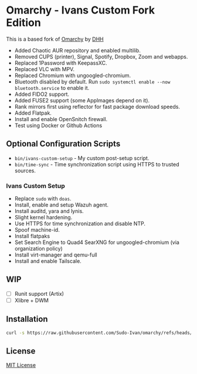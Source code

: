 # Omarchy - Ivans Custom Fork Edition

This is a based fork of [Omarchy](https://github.com/basecamp/omarchy) by [DHH](https://github.com/dhh)

- Added Chaotic AUR repository and enabled multilib.
- Removed CUPS (printer), Signal, Spotify, Dropbox, Zoom and webapps.
- Replaced 1Password with KeepassXC.
- Replaced VLC with MPV.
- Replaced Chromium with ungoogled-chromium.
- Bluetooth disabled by default. Run `sudo systemctl enable --now bluetooth.service` to enable it.
- Added FIDO2 support.
- Added FUSE2 support (some AppImages depend on it).
- Rank mirrors first using reflector for fast package download speeds.
- Added Flatpak.
- Install and enable OpenSnitch firewall.
- Test using Docker or Github Actions

## Optional Configuration Scripts

- `bin/ivans-custom-setup` - My custom post-setup script. 
- `bin/time-sync` - Time synchronization script using HTTPS to trusted sources.

### Ivans Custom Setup

- Replace `sudo` with `doas`.
- Install, enable and setup Wazuh agent.
- Install auditd, yara and lynis.
- Slight kernel hardening.
- Use HTTPS for time synchronization and disable NTP.
- Spoof machine-id.
- Install flatpaks 
- Set Search Engine to Quad4 SearXNG for ungoogled-chromium (via organization policy)
- Install virt-manager and qemu-full
- Install and enable Tailscale.

## WIP

- [ ] Runit support (Artix)
- [ ] Xlibre + DWM

## Installation

```bash
curl -s https://raw.githubusercontent.com/Sudo-Ivan/omarchy/refs/heads/master/boot.sh | bash
```

## License

[MIT License](https://opensource.org/licenses/MIT)

